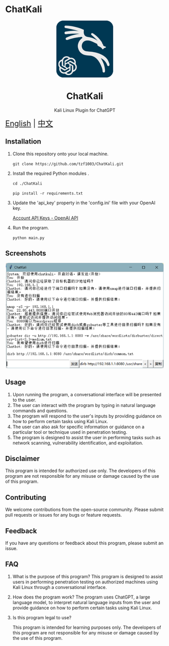 # ChatKali
<p align="center">
  <img width="180" src="./logo.png" alt="Chat-Kali">
  <h1 align="center">ChatKali</h1>
  <p align="center">Kali Linux Plugin for ChatGPT</p>
</p>
<div style="font-size: 1.5rem;">
  <a href="./README.md">English</a> |
  <a href="./README_CN.md">中文</a> 
</div>

## Installation

1. Clone this repository onto your local machine.

   `git clone https://github.com/tzf1003/ChatKali.git`

2. Install the required Python modules .

   `cd ./ChatKali`

   `pip install -r requirements.txt`

3. Update the 'api_key' property in the 'config.ini' file with your OpenAI key.

   [Account API Keys - OpenAI API](https://platform.openai.com/account/api-keys)

4. Run the program.

   `python main.py` 

## Screenshots

<p align="center">
  <img width="500" src="./Screenshots.png" alt="Screenshots">
</p>

## Usage

1. Upon running the program, a conversational interface will be presented to the user.
2. The user can interact with the program by typing in natural language commands and questions.
3. The program will respond to the user's inputs by providing guidance on how to perform certain tasks using Kali Linux.
4. The user can also ask for specific information or guidance on a particular tool or technique used in penetration testing.
5. The program is designed to assist the user in performing tasks such as network scanning, vulnerability identification, and exploitation.

## Disclaimer

This program is intended for authorized use only. The developers of this program are not responsible for any misuse or damage caused by the use of this program.

## Contributing

We welcome contributions from the open-source community. Please submit pull requests or issues for any bugs or feature requests.

## Feedback

If you have any questions or feedback about this program, please submit an issue.

## FAQ

1. What is the purpose of this program? This program is designed to assist users in performing penetration testing on authorized machines using Kali Linux through a conversational interface.

2. How does the program work? The program uses ChatGPT, a large language model, to interpret natural language inputs from the user and provide guidance on how to perform certain tasks using Kali Linux.

3. Is this program legal to use? 

   This program is intended for learning purposes only. The developers of this program are not responsible for any misuse or damage caused by the use of this program.
